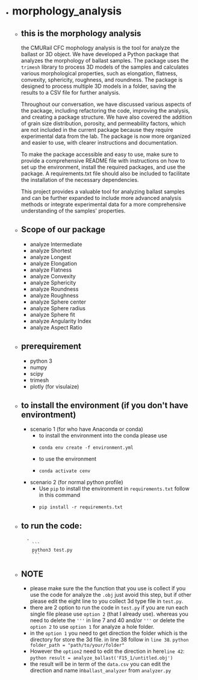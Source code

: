 - # morphology_analysis
	- ## this is the morphology analysis
		the CMURail CFC mophology analysis is the tool for analyze the ballast or 3D object. We have developed a Python package that analyzes the morphology of ballast samples. The package uses the `trimesh` library to process 3D models of the samples and calculates various morphological properties, such as elongation, flatness, convexity, sphericity, roughness, and roundness. The package is designed to process multiple 3D models in a folder, saving the results to a CSV file for further analysis.

		Throughout our conversation, we have discussed various aspects of the package, including refactoring the code, improving the analysis, and creating a package structure. We have also covered the addition of grain size distribution, porosity, and permeability factors, which are not included in the current package because they require experimental data from the lab. The package is now more organized and easier to use, with clearer instructions and documentation.

		To make the package accessible and easy to use, make sure to provide a comprehensive README file with instructions on how to set up the environment, install the required packages, and use the package. A requirements.txt file should also be included to facilitate the installation of the necessary dependencies.

		This project provides a valuable tool for analyzing ballast samples and can be further expanded to include more advanced analysis methods or integrate experimental data for a more comprehensive understanding of the samples' properties.

	- ## Scope of our package
		- analyze Intermediate
		- analyze Shortest
		- analyze Longest
		- analyze Elongation
		- analyze Flatness
		- analyze Convexity
	 	- analyze Sphericity
		- analyze Roundness
		- analyze Roughness
		- analyze Sphere center
		- analyze Sphere radius
		- analyze Sphere fit
		- analyze Angularity Index
	 	- analyze Aspect Ratio

	- ## prerequirement
		- python 3
		- numpy
		- scipy
		- trimesh
		- plotly (for visulaize)
	- ## to install the environment (if you don't have environtment)
		- scenario 1 (for who have Anaconda or conda)
			- to install the environment into the conda please use
			-
			  ```
			  conda env create -f environment.yml
			  ```
			- to use the environment
			-
			  ```
			  conda activate cenv
			  ```
		- scenario 2 (for normal python profile)
			- Use `pip` to install the environment in `requirements.txt` follow in this command
			-
			  ```
			  pip install -r requirements.txt
			  ```
	- ## to run the code:
			-
			  ```
			  python3 test.py
			  ```
	- ## NOTE
		- please make sure the the function that you use is collect if you use the code for analyze the `.obj` just avoid this step, but if other please edit the eight line to you collect 3d type file in `test.py`.
		- there are 2 option to run the code in `test.py` if you are run each single file please use `option 2` (that I already use). whereas you need to delete the `'''` in line 7 and 40 and/or `'''` or delete the `option 2` to use `option 1` for analyze a hole folder.
		- in the `option 1` you need to get direction the folder which is the directory for store the 3d file. in line 38 follow in `line 38`.
				  ``` python
				  folder_path = "path/to/your/folder"
				  ```
		- However the `option2` need to edit the direction in here`line 42`:
				  ``` python
				  result = analyze_ballast('F15_1/untitled.obj')
				  ```
		- the result will be in term of the `data.csv` you can edit the direction and name in`ballast_analyzer` from `analyzer.py`
